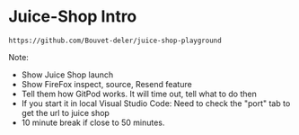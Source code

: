 <!-- .slide: data-background-image="./content/images/juiceshop-logo.svg" data-background-size="15%" data-background-position="right 2% top 2%"-->

# Juice-Shop Intro

`https://github.com/Bouvet-deler/juice-shop-playground`

Note:

- Show Juice Shop launch
- Show FireFox inspect, source, Resend feature
- Tell them how GitPod works. It will time out, tell what to do then
- If you start it in local Visual Studio Code: Need to check the "port" tab to get the url to juice shop
- 10 minute break if close to 50 minutes.
